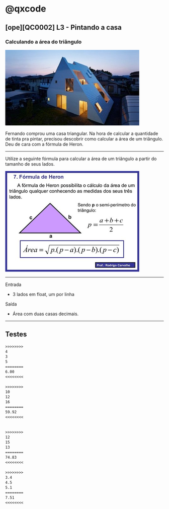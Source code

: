 # @qxcode
## [ope][QC0002] L3 - Pintando a casa
### Calculando a área do triângulo

![](logo.jpg)

Fernando comprou uma casa triangular. Na hora de calcular a quantidade de tinta pra pintar, precisou descobrir como calcular a área de um triângulo. Deu de cara com a fórmula de Heron.

---

Utilize a seguinte fórmula para calcular a área de um triângulo a partir do tamanho de seus lados.

![](heron.jpg)

---

Entrada
- 3 lados em float, um por linha

Saída
- Área com duas casas decimais.

---
## Testes

```
>>>>>>>>
4
3
5
========
6.00
<<<<<<<<

>>>>>>>>
10
12
16
========
59.92
<<<<<<<<


>>>>>>>>
12
15
13
========
74.83
<<<<<<<<

>>>>>>>>
3.4
4.5
5.1
========
7.51
<<<<<<<<

```